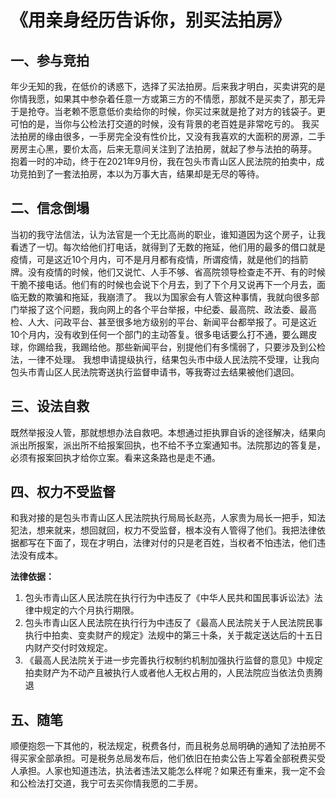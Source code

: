 # 《用亲身经历告诉你，别买法拍房》

## 一、参与竞拍
年少无知的我，在低价的诱惑下，选择了买法拍房。后来我才明白，买卖讲究的是你情我愿，如果其中参杂着任意一方或第三方的不情愿，那就不是买卖了，那无异于是抢夺。当老赖不愿意低价卖给你的时候，你买过来就是抢了对方的钱袋子。更可怕的是，当你与公检法打交道的时候，没有背景的老百姓是非常吃亏的。
我买法拍房的缘由很多，一手房完全没有性价比，又没有我喜欢的大面积的房源，二手房房主心黑，要价太高，后来无意间关注到了法拍房，就起了参与法拍的萌芽。
抱着一时的冲动，终于在2021年9月份，我在包头市青山区人民法院的拍卖中，成功竞拍到了一套法拍房，本以为万事大吉，结果却是无尽的等待。

## 二、信念倒塌
当初的我守法信法，认为法官是一个无比高尚的职业，谁知道因为这个房子，让我看透了一切。每次给他们打电话，就得到了无数的拖延，他们用的最多的借口就是疫情，可是这近10个月内，可不是月月都有疫情，所谓疫情，就是他们的挡箭牌。没有疫情的时候，他们又说忙、人手不够、省高院领导检查走不开、有的时候干脆不接电话。他们有的时候也会说下个月去，到了下个月又说再下一个月去，面临无数的欺骗和拖延，我崩溃了。
我以为国家会有人管这种事情，我就向很多部门举报了这个问题，我向网上的各个平台举报，中纪委、最高院、政法委、最高检、人大、问政平台、甚至很多地方级别的平台、新闻平台都举报了。可是这近10个月内，没有收到任何一个部门的主动答复。很多电话要么打不通，要么踢皮球，你踢给我，我踢给他。那些新闻平台，别提他们有多懦弱了，只要涉及到公检法，一律不处理。
我想申请提级执行，结果包头市中级人民法院不受理，让我向包头市青山区人民法院寄送执行监督申请书，等我寄过去结果被他们退回。

## 三、设法自救
既然举报没人管，那就想想办法自救吧。本想通过拒执罪自诉的途径解决，结果向派出所报案，派出所不给报案回执，也不给不予立案通知书。法院那边的答复是，必须有报案回执才给你立案。看来这条路也是走不通。

## 四、权力不受监督
和我对接的是包头市青山区人民法院执行局局长赵亮，人家贵为局长一把手，知法犯法，想来就来，想回就回，权力不受监督，根本没有人管得了他们。我把法律依据都写在下面了，现在才明白，法律对付的只是老百姓，当权者不怕违法，他们违法没有成本。

**法律依据：**
1.	包头市青山区人民法院在执行行为中违反了《中华人民共和国民事诉讼法》法律中规定的六个月执行期限。
2.	包头市青山区人民法院在执行行为中违反了《最高人民法院关于人民法院民事执行中拍卖、变卖财产的规定》法规中的第三十条，关于裁定送达后的十五日内财产交付时效规定。
3.	《最高人民法院关于进一步完善执行权制约机制加强执行监督的意见》中规定 拍卖财产为不动产且被执行人或者他人无权占用的，人民法院应当依法负责腾退

## 五、随笔
顺便抱怨一下其他的，税法规定，税费各付，而且税务总局明确的通知了法拍房不得买家全部承担。可是税务总局发布后，他们依旧在拍卖公告上写着全部税费买受人承担。人家也知道违法，执法者违法又能怎么样呢？如果还有重来，我一定不会和公检法打交道，我宁可去买你情我愿的二手房。
